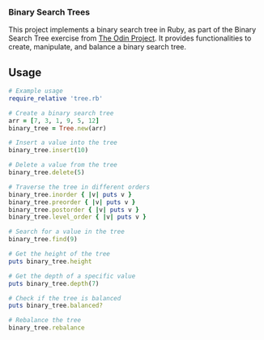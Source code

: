 ### Binary Search Trees 

This project implements a binary search tree in Ruby, as part of the Binary Search Tree exercise from [The Odin Project](https://www.theodinproject.com/). It provides functionalities to create, manipulate, and balance a binary search tree.

## Usage

```ruby
# Example usage
require_relative 'tree.rb'

# Create a binary search tree
arr = [7, 3, 1, 9, 5, 12]
binary_tree = Tree.new(arr)

# Insert a value into the tree
binary_tree.insert(10)

# Delete a value from the tree
binary_tree.delete(5)

# Traverse the tree in different orders
binary_tree.inorder { |v| puts v }
binary_tree.preorder { |v| puts v }
binary_tree.postorder { |v| puts v }
binary_tree.level_order { |v| puts v }

# Search for a value in the tree
binary_tree.find(9)

# Get the height of the tree
puts binary_tree.height

# Get the depth of a specific value
puts binary_tree.depth(7)

# Check if the tree is balanced
puts binary_tree.balanced?

# Rebalance the tree
binary_tree.rebalance
